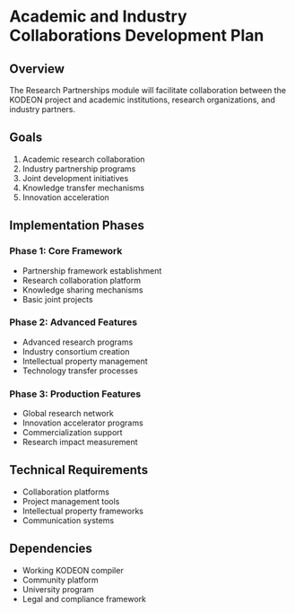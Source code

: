# Academic and Industry Collaborations Development Plan

## Overview

The Research Partnerships module will facilitate collaboration between the KODEON project and academic institutions, research organizations, and industry partners.

## Goals

1. Academic research collaboration
2. Industry partnership programs
3. Joint development initiatives
4. Knowledge transfer mechanisms
5. Innovation acceleration

## Implementation Phases

### Phase 1: Core Framework

- Partnership framework establishment
- Research collaboration platform
- Knowledge sharing mechanisms
- Basic joint projects

### Phase 2: Advanced Features

- Advanced research programs
- Industry consortium creation
- Intellectual property management
- Technology transfer processes

### Phase 3: Production Features

- Global research network
- Innovation accelerator programs
- Commercialization support
- Research impact measurement

## Technical Requirements

- Collaboration platforms
- Project management tools
- Intellectual property frameworks
- Communication systems

## Dependencies

- Working KODEON compiler
- Community platform
- University program
- Legal and compliance framework
